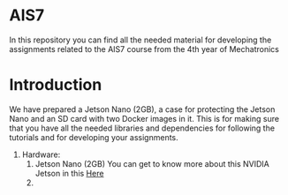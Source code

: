 # AIS7
In this repository you can find all the needed material for developing the assignments related to the AIS7 course from the 4th year of Mechatronics 

# Introduction
We have prepared a Jetson Nano (2GB), a case for protecting the Jetson Nano and an SD card with two Docker images in it. This is for making sure that you have all the needed libraries and dependencies for following the tutorials and for developing your assignments.

1. Hardware:
    1. Jetson Nano (2GB)
        You can get to know more about this NVIDIA Jetson in this [Here](https://www.nvidia.com/en-us/autonomous-machines/embedded-systems/jetson-nano/education-projects/)
    3. 

